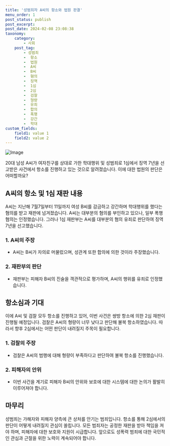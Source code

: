 ```yaml
---
title: '성범죄자 A씨의 항소와 법원 판결'
menu_order: 1
post_status: publish
post_excerpt: 
post_date: 2024-02-08 23:08:38
taxonomy:
    category:
        - 사회
    post_tag:
        - 성범죄
        -  항소
        -  법원
        -  A씨
        -  B씨
        -  혐의
        -  징역
        -  1심
        -  2심
        -  검찰
        -  형량
        -  유죄
        -  합의
        -  폭행
        -  강간
        -  학대
custom_fields:
    field1: value 1
    field2: value 2
---
```


![Image](https://imgnews.pstatic.net/image/586/2024/02/06/0000072496_001_20240206180201617.jpeg?type=w647)

20대 남성 A씨가 여자친구를 상대로 가한 학대행위 및 성범죄로 1심에서 징역 7년을 선고받은 사건에서 항소를 진행하고 있는 것으로 알려졌습니다. 이에 대한 법원의 판단은 어떠할까요?
## A씨의 항소 및 1심 재판 내용
A씨는 지난해 7월7일부터 11일까지 여성 B씨를 감금하고 강간하며 학대행위를 했다는 혐의를 받고 재판에 넘겨졌습니다. A씨는 대부분의 혐의를 부인하고 있으나, 일부 폭행 혐의는 인정했습니다. 그러나 1심 재판부는 A씨를 대부분의 혐의 유죄로 판단하여 징역 7년을 선고했습니다.
### 1. A씨의 주장
- A씨는 B씨가 자의로 머물렀으며, 성관계 또한 합의에 의한 것이라 주장했습니다.
### 2. 재판부의 판단
- 재판부는 피해자 B씨의 진술을 객관적으로 평가하며, A씨의 행위를 유죄로 인정했습니다.
## 항소심과 기대
이에 A씨 및 검찰 모두 항소를 진행하고 있어, 이번 사건은 쌍방 항소에 의한 2심 재판이 진행될 예정입니다. 검찰은 A씨의 형량이 너무 낮다고 판단해 불복 항소하였습니다. 따라서 향후 2심에서는 어떤 판단이 내려질지 주목이 필요합니다.
### 1. 검찰의 주장
- 검찰은 A씨의 범행에 대해 형량이 부족하다고 판단하여 불복 항소를 진행했습니다.
### 2. 피해자의 안위
- 이번 사건을 계기로 피해자 B씨의 안위와 보호에 대한 시스템에 대한 논의가 활발히 이루어져야 합니다.
## 마무리
성범죄는 가해자와 피해자 양측에 큰 상처를 안기는 범죄입니다. 항소를 통해 2심에서의 판단이 어떻게 내려질지 관심이 쏠립니다. 모든 범죄자는 공정한 재판을 받아 책임을 져야 하며, 피해자에 대한 보호와 지원이 시급합니다. 앞으로도 성폭력 범죄에 대한 국민적인 관심과 근절을 위한 노력이 계속되어야 합니다.
